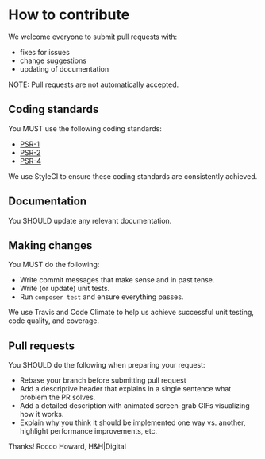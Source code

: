 # How to contribute

We welcome everyone to submit pull requests with:

* fixes for issues
* change suggestions
* updating of documentation

NOTE: Pull requests are not automatically accepted.

## Coding standards

You MUST use the following coding standards:

* [PSR-1](http://www.php-fig.org/psr/1/)
* [PSR-2](http://www.php-fig.org/psr/2/)
* [PSR-4](http://www.php-fig.org/psr/4/)

We use StyleCI to ensure these coding standards are consistently achieved.

## Documentation

You SHOULD update any relevant documentation.

## Making changes

You MUST do the following:

* Write commit messages that make sense and in past tense.
* Write (or update) unit tests.
* Run `composer test` and ensure everything passes.

We use Travis and Code Climate to help us achieve successful unit testing, code quality, and coverage.

## Pull requests

You SHOULD do the following when preparing your request:

* Rebase your branch before submitting pull request
* Add a descriptive header that explains in a single sentence what problem the PR solves.
* Add a detailed description with animated screen-grab GIFs visualizing how it works.
* Explain why you think it should be implemented one way vs. another, highlight performance improvements, etc.

Thanks!
Rocco Howard, H&H|Digital